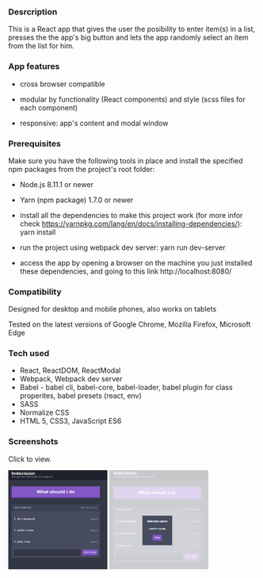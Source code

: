 ### Desrcription

This is a React app that gives the user the posibility to enter item(s) in a list, presses the the app's big button and lets the app randomly select an item from the list for him.

### App features

- cross browser compatible

- modular by functionality (React components) and style (scss files for each component)

- responsive: app's content and modal window

### Prerequisites

Make sure you have the following tools in place and install the specified npm packages from the project's root folder:

- Node.js 8.11.1 or newer

- Yarn (npm package) 1.7.0 or newer

- install all the dependencies to make this project work (for more infor check https://yarnpkg.com/lang/en/docs/installing-dependencies/): yarn install

- run the project using webpack dev server: yarn run dev-server

- access the app by opening a browser on the machine you just installed these dependencies, and going to this link http://localhost:8080/

### Compatibility

Designed for desktop and mobile phones, also works on tablets

Tested on the latest versions of Google Chrome, Mozilla Firefox, Microsoft Edge

### Tech used

- React, ReactDOM, ReactModal
- Webpack, Webpack dev server
- Babel - babel cli, babel-core, babel-loader, babel plugin for class properites, babel presets (react, env)
- SASS
- Normalize CSS
- HTML 5, CSS3, JavaScript ES6

### Screenshots

Click to view.

<img src="https://github.com/rpuspana/indecisionApp/blob/master/item-list.PNG" width="200" height="200">
<img src="https://github.com/rpuspana/indecisionApp/blob/master/modal.PNG" width="200" height="200">
